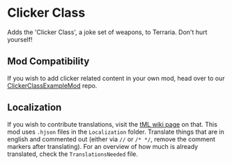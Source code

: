 # Clicker Class
Adds the 'Clicker Class', a joke set of weapons, to Terraria. Don't hurt yourself!

## Mod Compatibility
If you wish to add clicker related content in your own mod, head over to our [ClickerClassExampleMod](https://github.com/SamsonAllen13/ClickerClassExampleMod) repo.

## Localization
If you wish to contribute translations, visit the [tML wiki page](https://github.com/tModLoader/tModLoader/wiki/Contributing-Localization) on that.
This mod uses `.hjson` files in the `Localization` folder.
Translate things that are in english and commented out (either via `//` or `/* */`, remove the comment markers after translating). For an overview of how much is already translated, check the `TranslationsNeeded` file.

